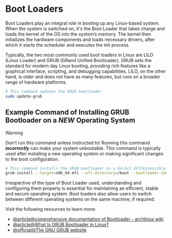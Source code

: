 # Boot Loaders 

Boot Loaders play an integral role in booting up any Linux-based system. When the system is switched on, it's the Boot Loader that takes charge and loads the kernel of the OS into the system’s memory. The kernel then initializes the hardware components and loads necessary drivers, after which it starts the scheduler and executes the init process.

Typically, the two most commonly used boot loaders in Linux are LILO (Linux Loader) and GRUB (GRand Unified Bootloader). GRUB sets the standard for modern day Linux booting, providing rich features like a graphical interface, scripting, and debugging capabilities. LILO, on the other hand, is older and does not have as many features, but runs on a broader range of hardware platforms.

```bash
# This command updates the GRUB bootloader 
sudo update-grub
```

## Example Command of Installing GRUB Bootloader on a *NEW* Operating System 
> [!WARNING]
> Don't run this command unless instructed to! Running this command _**incorrectly**_ can make your system unbootable.
> This command is typically used after installing a new operating system or making significant changes to the boot configuration.
```bash
# This command installs the GRUB bootloader on a 64-bit EFI(Extensible Firmware Interface) system, placing it in the /boot directory and setting the bootloader ID to "GRUB".
grub-install --target=x86_64-efi --efi-directory=/boot --bootloader-id=GRUB
```

Irrespective of the type of Boot Loader used, understanding and configuring them properly is essential for maintaining an efficient, stable and secure operating system. Boot loaders also allow users to switch between different operating systems on the same machine, if required.

Visit the following resources to learn more:
- [@article@comprehensive documentation of Bootloader - archlinux wiki](https://wiki.archlinux.org/title/Arch_boot_process#Boot_loader)
- [@article@What Is GRUB Bootloader in Linux?](https://phoenixnap.com/kb/what-is-grub)
- [@official@The GNU GRUB website](https://www.gnu.org/software/grub/)

